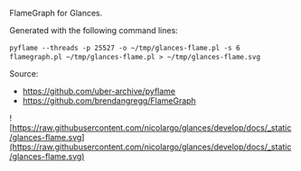 FlameGraph for Glances.

Generated with the following command lines:

```
pyflame --threads -p 25527 -o ~/tmp/glances-flame.pl -s 6
flamegraph.pl ~/tmp/glances-flame.pl > ~/tmp/glances-flame.svg
```

Source:
- https://github.com/uber-archive/pyflame
- https://github.com/brendangregg/FlameGraph

![https://raw.githubusercontent.com/nicolargo/glances/develop/docs/_static/glances-flame.svg](https://raw.githubusercontent.com/nicolargo/glances/develop/docs/_static/glances-flame.svg)